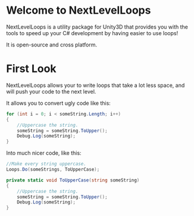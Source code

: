 # Welcome to NextLevelLoops

NextLevelLoops is a utility package for Unity3D that provides you with the tools to speed up your C# development by having easier to use loops!


It is open-source and cross platform. 

# First Look

NextLevelLoops allows your to write loops that take a lot less space, and will push your code to the next level.

It allows you to convert ugly code like this:

```c#
for (int i = 0; i < someString.Length; i++)
{
    //Uppercase the string.
    someString = someString.ToUpper();
    Debug.Log(someString);
}
```
Into much nicer code, like this: 

```c#
//Make every string uppercase.
Loops.Do(someStrings, ToUpperCase);

private static void ToUpperCase(string someString)
{
    //Uppercase the string.
    someString = someString.ToUpper();
    Debug.Log(someString);
}
```
